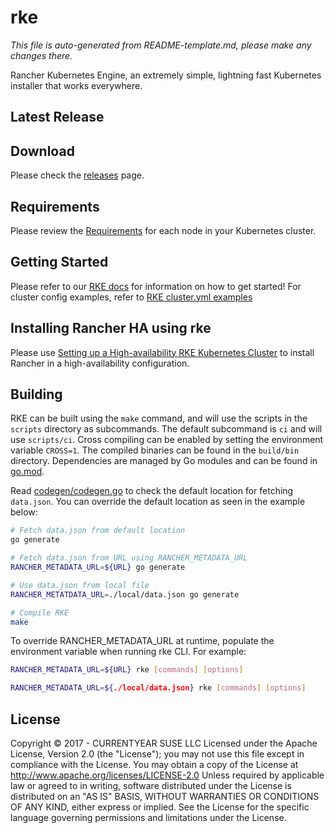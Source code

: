 # rke

*This file is auto-generated from README-template.md, please make any changes there.*

Rancher Kubernetes Engine, an extremely simple, lightning fast Kubernetes installer that works everywhere.

## Latest Release

## Download

Please check the [releases](https://github.com/chiukapoor/rke/releases/) page.

## Requirements

Please review the [Requirements](https://rke.docs.rancher.com/os) for each node in your Kubernetes cluster.

## Getting Started

Please refer to our [RKE docs](https://rke.docs.rancher.com/) for information on how to get started!
For cluster config examples, refer to [RKE cluster.yml examples](https://rke.docs.rancher.com/example-yamls)

## Installing Rancher HA using rke

Please use [Setting up a High-availability RKE Kubernetes Cluster](https://ranchermanager.docs.rancher.com/how-to-guides/new-user-guides/kubernetes-cluster-setup/rke1-for-rancher) to install Rancher in a high-availability configuration.

## Building

RKE can be built using the `make` command, and will use the scripts in the `scripts` directory as subcommands. The default subcommand is `ci` and will use `scripts/ci`. Cross compiling can be enabled by setting the environment variable `CROSS=1`. The compiled binaries can be found in the `build/bin` directory. Dependencies are managed by Go modules and can be found in [go.mod](https://github.com/chiukapoor/rke/blob/master/go.mod).

Read [codegen/codegen.go](./codegen/codegen.go) to check the default location for fetching `data.json`. You can override the default location as seen in the example below:

```bash
# Fetch data.json from default location
go generate

# Fetch data.json from URL using RANCHER_METADATA_URL
RANCHER_METADATA_URL=${URL} go generate

# Use data.json from local file
RANCHER_METATDATA_URL=./local/data.json go generate

# Compile RKE
make
```

To override RANCHER_METADATA_URL at runtime, populate the environment variable when running rke CLI. For example:

```bash
RANCHER_METADATA_URL=${URL} rke [commands] [options]

RANCHER_METADATA_URL=${./local/data.json} rke [commands] [options]
```
    
## License

Copyright © 2017 - CURRENTYEAR SUSE LLC
Licensed under the Apache License, Version 2.0 (the "License");
you may not use this file except in compliance with the License.
You may obtain a copy of the License at
    http://www.apache.org/licenses/LICENSE-2.0
Unless required by applicable law or agreed to in writing, software
distributed under the License is distributed on an "AS IS" BASIS,
WITHOUT WARRANTIES OR CONDITIONS OF ANY KIND, either express or implied.
See the License for the specific language governing permissions and
limitations under the License.
